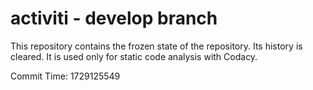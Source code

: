 # activiti - develop branch

This repository contains the frozen state of the repository.
Its history is cleared. It is used only for static code
analysis with Codacy.

Commit Time: 1729125549